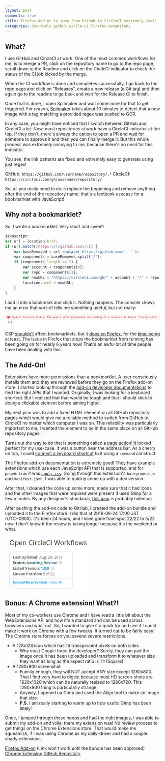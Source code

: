 ```yaml
---
layout: post
comments: true
title: Firefox Add-on to jump from GitHub to CircleCI extremely fast!
categories: dev-tools github circle-ci firefox extensions
---
```


## What?

I use GitHub and CircleCI at work. One of the most common workflows for me, is
to merge a PR, click on the repository name to go to the repo page, scroll down
to the Readme and click on the CircleCI indicator to check the status of the CI
job kicked by the merge.

When the CI workflow is done and completes successfully, I go back to the repo
page and click on "Releases", create a new release (a Git tag) and then again go
to the readme to go back and wait for the Release CI to finish.

Once that is done, I open Spinnaker and wait some more for that to get
triggered. For reason, [Spinnaker][1] takes about 10 minutes to detect that a
new image with a tag matching a provided regex was pushed to GCR.

In any case, you might have noticed that I switch between GitHub and CircleCI a
lot. Now, most repositories at work have a CircleCI indicator at the top. If
they don't, there's always the option to open a PR and wait for someone to
approve it and then you can finally merge it. But this whole process was
extremely annoying to me, because there's no _need_ for this indicator.

You see, the link patterns are fixed and extremely easy to generate using just
regex!

GitHub:   `https://github.com/username/repository/.*`
CircleCI: `https://circleci.com/gh/username/repository/`

So, all you really need to do is replace the beginning and remove anything after
the end of the repository name: that's a textbook usecase for a bookmarklet with
JavaScript!

## Why _not_ a bookmarklet?

So, I wrote a bookmarklet. Very short and sweet!

```javascript
javascript:
var url = location.href;
if (url.match(/https:\/\/github.com\//)) {
    var baseRemoved = url.replace('https://github.com/', '');
    var components = baseRemoved.split('/');
    if (components.length >= 2) {
        var account = components[0];
        var repo = components[1];
        var newURL = "https://circleci.com/gh/" + account + "/" + repo;
        location.href = newURL;
    }
}
```

I add it into a bookmark and click it. Nothing happens. The console shows me an
error that sort-of tells me something useful, but not really:

![error][2]

CSP [shouldn't][3] affect bookmarklets, but it [does on Firefox][4], for the
[time-being][5] at least. The issue in Firefox that stops the bookmarklet from
running has been going on for nearly 6 years now! That's an awful lot of time
people have been dealing with this.

## The Add-On!

Extensions have more permissions than a bookmarklet. A user consciously installs
them and they are reviewed before they go on the Firefox add-on store. I started
looking through the [add-on developer documentations][6] to find the right APIs
that I wanted. Originally, I was looking for a keyboard shortcut. But I realized
that that would be tough and that I should stick to doing a clickable element
before aiming higher.

My next plan was to add a fixed HTML element on all GitHub repository pages
which would give me a reliable method to switch from GitHub to CircleCI no
matter which computer I was on. This reliability was particularly important to
me, I wanted the element to be in the same place on all GitHub repository pages.

Turns out the way to do that is something called a [page action][7]! It looked
perfect for my use-case. It was a button near the address bar. As a cherry on
top, I could [connect a keyboard shortcut][8] to it using a `command` construct!

The Firefox add-on documentation is extremely good! They have example extensions
which use each JavaScript API that is supported, and for `pageAction` it was
[`apply-css`][9]. Going through this extension's `background.js` and
`manifest.json`, I was able to quickly come up with a dev version.

After that, I cleaned the code up some more, made sure that it had icons and the
other images that were required were present (I used Gimp for a few minutes. By
any designer's standards, [this icon][10] is probably hideous)

After pushing the add-on code to GitHub, I created the add-on bundle and
uploaded it to the Firefox store. I did that at 2019-08-24 17:00 JST (UTC+0900).
It's been 24 hours, and I have gone from spot 22/22 to 5/22 now. I don't know if
the review is taking longer because it's the weekend or what.

![queue-spot][11]

## Bonus: A Chrome extension! What?!

Most of my co-workers use Chrome and I have read a little bit about the
WebExtensions API and how it's a standard and can be used across browsers and
what not. So, I wanted to give it a quick try and see if I could make it work on
Chrome with a few tweaks. It turned out to be fairly easy! The Chrome store
forces on you several severe restrictions: 

- A 128x128 icon which has 16 transparaent pixels on both sides
    - Why must Google force the developer? Surely, they can pad the image once
    it has been uploaded and transform it to whatever size they want as long as
    the aspect ratio is 1:1 (Square)
- A 1280x800 screenshot
    - Funnily enough, they will NOT accept ANY size except 1280x800. That I find
    very hard to digest because most HD screen-shots are 1920x1020 which can be
    naturally resized to 1280x720. This 1280x800 thing is particularly strange.
    - Anyway, I opened up Gimp and used the Align tool to make an image that
    size.
    - **P.S.** I am really starting to warm up to how useful Gimp has been lately!

Once, I jumped through those hoops and had the right images, I was able to
submit my add-on and voila, there my extension was! No review process to get
things on the Chrome Extensions store. That would make me squeamish, if I was
using Chrome as my daily-driver and had a couple shady extensions.

[Firefox Add-on][14] (Link won't work until the bundle has been approved)
[Chrome Extension][12]
[GitHub Repository][13]

[1]: https://www.spinnaker.io/concepts/
[2]: /public/img/github-bookmarklet-image.png
[3]: https://github.blog/2013-04-19-content-security-policy/#bookmarklets
[4]: https://bugzilla.mozilla.org/show_bug.cgi?id=866522
[5]: https://bugzilla.mozilla.org/show_bug.cgi?id=1478037
[6]: https://developer.mozilla.org/en-US/docs/Mozilla/Add-ons
[7]: https://developer.mozilla.org/en-US/docs/Mozilla/Add-ons/WebExtensions/API/pageAction
[8]: https://developer.mozilla.org/en-US/docs/Mozilla/Add-ons/WebExtensions/manifest.json/commands#Special_shortcuts
[9]: https://github.com/mdn/webextensions-examples/tree/bbacbd0c40eb41622625584355baf077ed598669/apply-css
[10]: https://raw.githubusercontent.com/icyflame/open-circleci-workflows-firefox/master/icons/open-circleci-workflows-96.png
[11]: /public/img/github-bookmarklet-store-review-queue.png
[12]: https://chrome.google.com/webstore/detail/open-circleci-workflows/fcjcanbkalgfniilkedfjgaglfgdjlcb
[13]: https://github.com/icyflame/open-circleci-workflows-firefox
[14]: https://addons.mozilla.org/en-US/firefox/addon/open-circleci-workflows/
